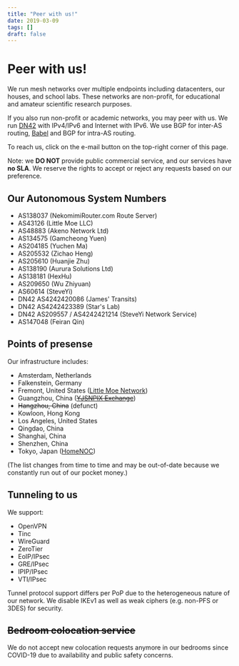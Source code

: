 ```yaml
---
title: "Peer with us!"
date: 2019-03-09
tags: []
draft: false
---
```


# Peer with us!

We run mesh networks over multiple endpoints including datacenters, our houses, and school labs. These networks are non-profit, for educational and amateur scientific research purposes.

If you also run non-profit or academic networks, you may peer with us. We run [DN42](https://dn42.eu/) with IPv4/IPv6 and Internet with IPv6. We use BGP for inter-AS routing, [Babel](https://www.irif.fr/~jch/software/babel/) and BGP for intra-AS routing.

To reach us, click on the e-mail button on the top-right corner of this page.

Note: we **DO NOT** provide public commercial service, and our services have **no SLA**. We reserve the rights to accept or reject any requests based on our preference.

## Our Autonomous System Numbers

- AS138037 (NekomimiRouter.com Route Server)
- AS43126 (Little Moe LLC)
- AS48883 (Akeno Network Ltd)
- AS134575 (Gamcheong Yuen)
- AS204185 (Yuchen Ma)
- AS205532 (Zichao Heng)
- AS205610 (Huanjie Zhu)
- AS138190 (Aurura Solutions Ltd)
- AS138181 (HexHu)
- AS209650 (Wu Zhiyuan)
- AS60614 (SteveYi)
- DN42 AS4242420086 (James' Transits)
- DN42 AS4242423389 (Star's Lab)
- DN42 AS209557 / AS4242421214 (SteveYi Network Service)
- AS147048 (Feiran Qin)

## Points of presense

Our infrastructure includes:

- Amsterdam, Netherlands
- Falkenstein, Germany
- Fremont, United States ([Little Moe Network](http://littlemoenew.com/))
- Guangzhou, China (~~[YJSNPIX Exchange](https://www.peeringdb.com/ix/1932)~~)
- ~~Hangzhou, China~~ (defunct)
- Kowloon, Hong Kong
- Los Angeles, United States
- Qingdao, China
- Shanghai, China
- Shenzhen, China
- Tokyo, Japan ([HomeNOC](https://www.homenoc.ad.jp))

(The list changes from time to time and may be out-of-date because we constantly run out of our pocket money.)

## Tunneling to us

We support:

- OpenVPN
- Tinc
- WireGuard
- ZeroTier
- EoIP/IPsec
- GRE/IPsec
- IPIP/IPsec
- VTI/IPsec

Tunnel protocol support differs per PoP due to the heterogeneous nature of our network. We disable IKEv1 as well as weak ciphers (e.g. non-PFS or 3DES) for security.

## ~~Bedroom colocation service~~

We do not accept new colocation requests anymore in our bedrooms since COVID-19 due to availability and public safety concerns. 
